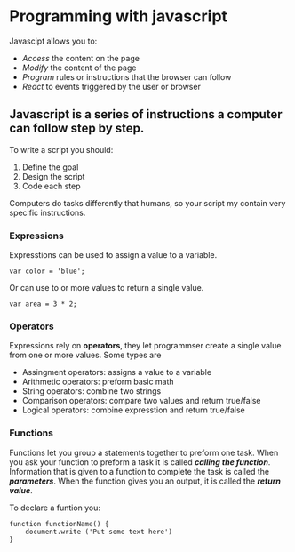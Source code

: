 # Programming with javascript

Javascipt allows you to:
- *Access* the content on the page
- *Modify* the content of the page
- *Program* rules or instructions that the browser can follow
- *React* to events triggered by the user or browser

## Javascript is a series of instructions a computer can follow step by step.
To write a script you should:
1. Define the goal
2. Design the script
3. Code each step 

Computers do tasks differently that humans, so your script my contain very specific instructions. 

### Expressions
Expresstions can be used to assign a value to a variable.
    
    var color = 'blue';

Or can use to or more values to return a single value.

    var area = 3 * 2;

### Operators
Expressions rely on **operators**, they let programmser create a single value from one or more values. Some types are
 - Assingment operators: assigns a value to a variable 
 - Arithmetic operators: preform basic math
 - String operators: combine two strings
 - Comparison operators: compare two values and return true/false
 - Logical operators: combine expresstion and return true/false

 ### Functions
 Functions let you group a statements together to preform one task. When you ask your function to preform a task it is called ***calling the function***.  Information that is given to a function to complete the task is called the ***parameters***. When the function gives you an output, it is called the ***return value***.

 To declare a funtion you:

    function functionName() {
        document.write ('Put some text here')
    }



